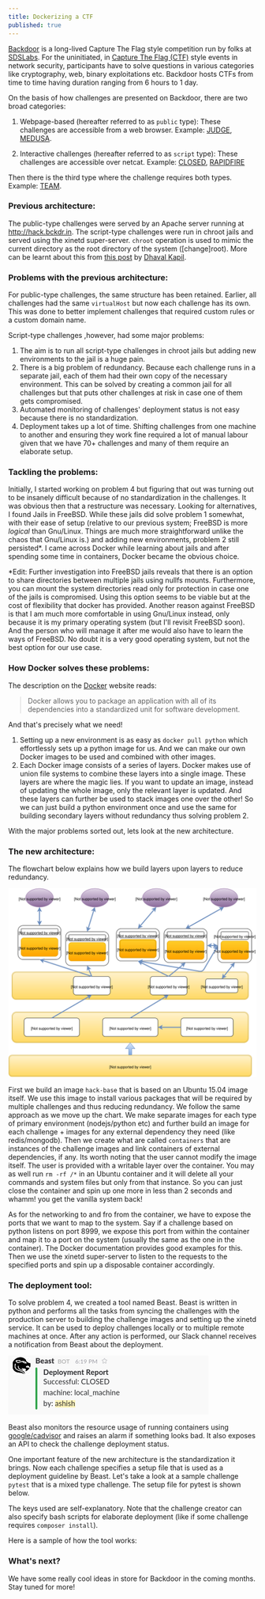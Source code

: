 ```yaml
---
title: Dockerizing a CTF
published: true
---
```


[Backdoor](https://backdoor.sdslabs.co/) is a long-lived Capture The Flag style competition run by folks at [SDSLabs](https://sdslabs.co/). For the uninitiated, in [Capture The Flag (CTF)](https://ctftime.org/ctf-wtf/) style events in network security, participants have to solve questions in various categories like cryptography, web, binary exploitations etc. Backdoor hosts CTFs from time to time having duration ranging from 6 hours to 1 day.

On the basis of how challenges are presented on Backdoor, there are two broad categories:

1.  Webpage-based (hereafter referred to as `public` type):
These challenges are accessible from a web browser. Example: [JUDGE](https://backdoor.sdslabs.co/challenges/JUDGE), [MEDUSA](https://backdoor.sdslabs.co/challenges/MEDUSA).
 
 2. Interactive challenges (hereafter referred to as `script` type):
 These challenges are accessible over netcat. Example: [CLOSED](https://backdoor.sdslabs.co/challenges/CLOSED), [RAPIDFIRE](https://backdoor.sdslabs.co/challenges/RAPIDFIRE)
 
 Then there is the third type where the challenge requires both types. Example: [TEAM](https://backdoor.sdslabs.co/challenges/TEAM).

### Previous architecture:

The public-type challenges were served by an Apache server running at http://hack.bckdr.in. The script-type challenges were run in chroot jails and served using the xinetd super-server. `chroot` operation is used to mimic the current directory as the root directory of the system ([change]root). More can be learnt about this from [this post](https://dhavalkapil.com/blogs/Combining-chroot-and-xinetd/) by [Dhaval Kapil](https://twitter.com/dhaval_kapil).

### Problems with the previous architecture:

For public-type challenges, the same structure has been retained. Earlier, all challenges had the same `virtualHost` but now each challenge has its own. This was done to better implement challenges that required custom rules or a custom domain name.

Script-type challenges ,however, had some major problems:

1. The aim is to run all script-type challenges in chroot jails but adding new environments to the jail is a huge pain.
2. There is a big problem of redundancy. Because each challenge runs in a separate jail, each of them had their own copy of the necessary environment. This can be solved by creating a common jail for all challenges but that puts other challenges at risk in case one of them gets compromised.
3. Automated monitoring of challenges' deployment status is not easy because there is no standardization.
4. Deployment takes up a lot of time. Shifting challenges from one machine to another and ensuring they work fine required a lot of manual labour given that we have 70+ challenges and many of them require an elaborate setup.

### Tackling the problems:

Initially, I started working on problem 4 but figuring that out was turning out to be insanely difficult because of no standardization in the challenges. It was obvious then that a restructure was necessary. Looking for alternatives, I found Jails in FreeBSD. While these jails did solve problem 1 somewhat, with their ease of setup (relative to our previous system; FreeBSD is more _logical_ than Gnu/Linux. Things are much more straightforward unlike the chaos that Gnu/Linux is.) and adding new environments, problem 2 still persisted*. I came across Docker while learning about jails and after spending some time in containers, Docker became the obvious choice.

*Edit: Further investigation into FreeBSD jails reveals that there is an option to share directories between multiple jails using nullfs mounts. Furthermore, you can mount the system directories read only for protection in case one of the jails is compromised. Using this option seems to be viable but at the cost of flexibility that docker has provided. Another reason against FreeBSD is that I am much more comfortable in using Gnu/Linux instead, only because it is my primary operating system (but I'll revisit FreeBSD soon). And the person who will manage it after me would also have to learn the ways of FreeBSD. No doubt it is a very good operating system, but not the best option for our use case.

### How Docker solves these problems:

The description on the [Docker](https://www.docker.com/what-docker) website reads:

> Docker allows you to package an application with all of its dependencies into a standardized unit for software development.

And that's precisely what we need!

1. Setting up a new environment is as easy as `docker pull python` which effortlessly sets up a python image for us. And we can make our own Docker images to be used and combined with other images.
2. Each Docker image consists of a series of layers. Docker makes use of union file systems to combine these layers into a single image. These layers are where the magic lies. If you want to update an image, instead of updating the whole image, only the relevant layer is updated. And these layers can further be used to stack images one over the other! So we can just build a python environment once and use the same for building secondary layers without redundancy thus solving problem 2.

With the major problems sorted out, lets look at the new architecture.

### The new architecture:

The flowchart below explains how we build layers upon layers to reduce redundancy.

<a href="/images/posts/architecture.svg" data-lightbox="hack_architecture" data-title="Hack architecture">![Hack architecture](/images/posts/architecture.svg)</a>

First we build an image `hack-base` that is based on an Ubuntu 15.04 image itself. We use this image to install various packages that will be required by multiple challenges and thus reducing redundancy. We follow the same approach as we move up the chart. We make separate images for each type of primary environment (nodejs/python etc) and further build an image for each challenge + images for any external dependency they need (like redis/mongodb). Then we create what are called `containers` that are instances of the challenge images and link containers of external dependencies, if any. Its worth noting that the user cannot modify the image itself. The user is provided with a writable layer over the container. You may as well run `rm -rf /*` in an Ubuntu container and it will delete all your commands and system files but only from that instance. So you can just close the container and spin up one more in less than 2 seconds and whamm! you get the vanilla system back!

As for the networking to and fro from the container, we have to expose the ports that we want to map to the system. Say if a challenge based on python  listens on port 8999, we expose this port from within the container and map it to a port on the system (usually the same as the one in the container). The Docker documentation provides good examples for this. Then we use the xinetd super-server to listen to the requests to the specified ports and spin up a disposable container accordingly.

### The deployment tool:

To solve problem 4, we created a tool named Beast. Beast is written in python and performs all the tasks from syncing the challenges with the production server to building the challenge images and setting up the xinetd service. It can be used to deploy challenges locally or to multiple remote machines at once. After any action is performed, our Slack channel receives a notification from Beast about the deployment.

<a href="/images/posts/beast.png" data-lightbox="beast_report" data-title="Beast report on Slack">![Beast report on Slack](/images/posts/beast.png)</a>

Beast also monitors the resource usage of running containers using [google/cadvisor](https://github.com/google/cadvisor) and raises an alarm if something looks bad. It also exposes an API to check the challenge deployment status.

One important feature of the new architecture is the standardization it brings. Now each challenge specifies a setup file that is used as a deployment guideline by Beast. Let's take a look at a sample challenge `pytest` that is a mixed type challenge. The setup file for pytest is shown below.

<script src="https://gist.github.com/tocttou/58075d100b2658fc7070.js"></script>

The keys used are self-explanatory. Note that the challenge creator can also specify bash scripts for elaborate deployment (like if some challenge requires `composer install`).

Here is a sample of how the tool works:

<div style="text-align: center"><blockquote class="imgur-embed-pub" lang="en" data-id="4jYSvcU"><a href="https://imgur.com/4jYSvcU"></a></blockquote></div><script async src="https://s.imgur.com/min/embed.js" charset="utf-8"></script>

### What's next?

We have some really cool ideas in store for Backdoor in the coming months. Stay tuned for more!



